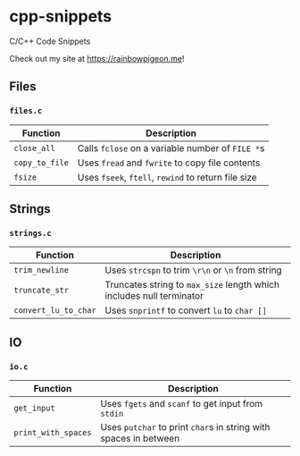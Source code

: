 # cpp-snippets
C/C++ Code Snippets

Check out my site at https://rainbowpigeon.me!

## Files

### `files.c`

| Function       | Description                                         |
|----------------|-----------------------------------------------------|
| `close_all`    | Calls `fclose` on a variable number of `FILE *`s    |
| `copy_to_file` | Uses `fread` and `fwrite` to copy file contents     |
| `fsize`        | Uses `fseek`, `ftell`, `rewind` to return file size |

## Strings

### `strings.c`

| Function             | Description                                                         |
|----------------------|---------------------------------------------------------------------|
| `trim_newline`       | Uses `strcspn` to trim `\r\n` or `\n` from string                   |
| `truncate_str`       | Truncates string to `max_size` length which includes null terminator|
| `convert_lu_to_char` | Uses `snprintf` to convert `lu` to `char []`                        |

## IO

### `io.c`

| Function             | Description                                                      |
|----------------------|------------------------------------------------------------------|
| `get_input`          | Uses `fgets` and `scanf` to get input from `stdin`               |
| `print_with_spaces`  | Uses `putchar` to print `char`s in string with spaces in between |
